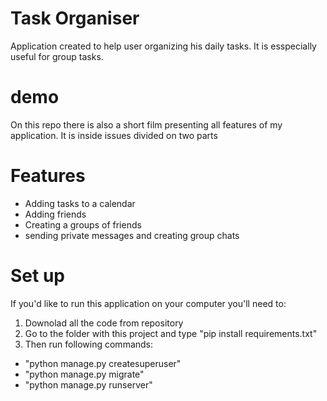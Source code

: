 # Task Organiser
Application created to help user organizing his daily tasks. It is esspecially useful for group tasks.

# demo
On this repo there is also a short film presenting all features of my application. 
It is inside issues divided on two parts
# Features
- Adding tasks to a calendar
- Adding friends
- Creating a groups of friends
- sending private messages and creating group chats

# Set up
If you'd like to run this application on your computer you'll need to:
1. Downolad all the code from repository
2. Go to the folder with this project and 
type "pip install requirements.txt"
3. Then run following commands:
- "python manage.py createsuperuser"
- "python manage.py migrate"
- "python manage.py runserver"


